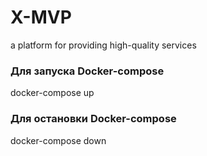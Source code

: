 # X-MVP
a platform for providing high-quality services

### Для запуска Docker-compose
docker-compose up

### Для остановки Docker-compose
docker-compose down
